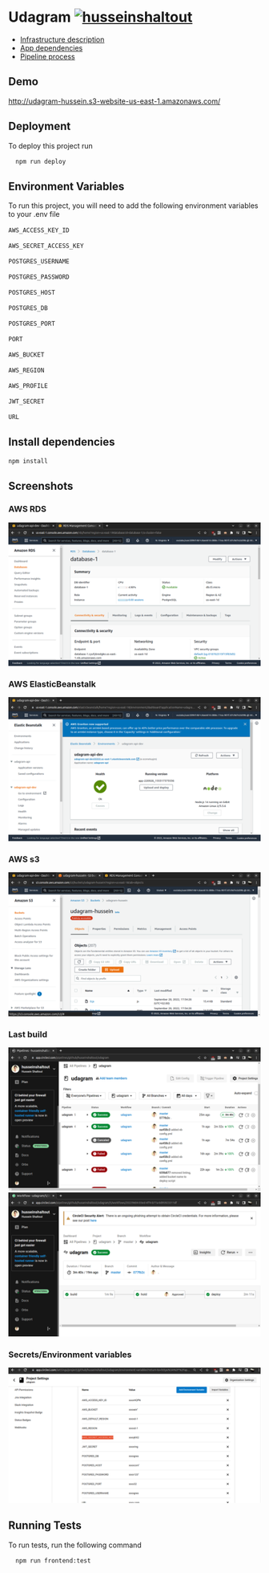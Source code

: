 # Udagram [![husseinshaltout](https://circleci.com/gh/husseinshaltout/udagram.svg?style=svg&circle-token=2b8f694c636ed5dda8b749a5a28fd69bc6d64248)](https://app.circleci.com/pipelines/github/husseinshaltout/udagram)

- [Infrastructure description](./docs/infrastructure.md)
- [App dependencies](./docs/dependencies.md)
- [Pipeline process](./docs/pipeline.md)
## Demo

http://udagram-hussein.s3-website-us-east-1.amazonaws.com/


## Deployment

To deploy this project run

```bash
  npm run deploy
```


## Environment Variables

To run this project, you will need to add the following environment variables to your .env file

`AWS_ACCESS_KEY_ID`

`AWS_SECRET_ACCESS_KEY`

`POSTGRES_USERNAME`

`POSTGRES_PASSWORD`

`POSTGRES_HOST`

`POSTGRES_DB`

`POSTGRES_PORT`

`PORT`

`AWS_BUCKET`

`AWS_REGION`

`AWS_PROFILE`

`JWT_SECRET`

`URL`


## Install dependencies

```bash
npm install
```
    
## Screenshots
### AWS RDS
![AWS RDS](docs/screenshots/RDS_2.png?raw=true "AWS RDS")
### AWS ElasticBeanstalk
![AWS ElasticBeanstalk](docs/screenshots/ebs.png?raw=true "AWS ElasticBeanstalk")
### AWS s3
![AWS s3](docs/screenshots/S3.png?raw=true "AWS s3")
### Last build
![last build](docs/screenshots/last_build_1.png?raw=true "last build")
![last build 2](docs/screenshots/last_build_2.png?raw=true "last build 2")
### Secrets/Environment variables
![circleci Environment variables](docs/screenshots/env_variables.png?raw=true "circleci Environment variables")


## Running Tests

To run tests, run the following command

```bash
  npm run frontend:test
```

